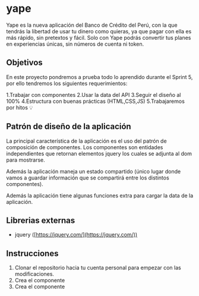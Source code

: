 # yape
Yape es la nueva aplicación del Banco de Crédito del Perú, con la que tendrás la libertad de usar tu dinero como quieras, ya que pagar con ella es más rápido, sin pretextos y fácil. Solo con Yape podrás convertir tus planes en experiencias únicas, sin números de cuenta ni token.

## Objetivos

En este proyecto pondremos a prueba todo lo aprendido durante el Sprint 5, por ello tendremos los siguientes requerimientos:

1.Trabajar con componentes
2.Usar la data del API
3.Seguir el diseño al 100%
4.Estructura con buenas prácticas (HTML,CSS,JS)
5.Trabajaremos por hitos 💡

## Patrón de diseño de la aplicación

La principal característica de la aplicación es el uso del patrón de composición de componentes. Los componentes son entidades independientes que retornan elementos jquery los cuales se adjunta al dom para mostrarse.

Además la aplicación maneja un estado compartido (único lugar donde vamos a guardar información que se compartirá entre los distintos componentes).

Además la aplicación tiene algunas funciones extra para cargar la data de la aplicación.

## Librerias externas

- jquery ([https://jquery.com/](https://jquery.com/))

## Instrucciones

1. Clonar el repositorio hacia tu cuenta personal para empezar con las modificaciones.
2. Crea el componente 
3. Crea el componente 


